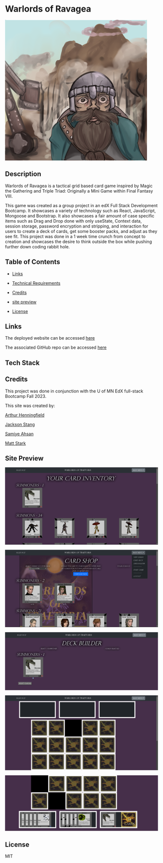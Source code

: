 # Warlords of Ravagea

![Dwarvespack](./client/public/img/dwarfpackart.png)

## Description

Warlords of Ravagea is a tactical grid based card game inspired by Magic the Gathering and Triple Triad: Originally a Mini Game within Final Fantasy VIII.

This game was created as a group project in an edX Full Stack Development Bootcamp. It showcases a variety of technology such as React, JavaScript, Mongoose and Bootstrap. It also showcases a fair amount of case specific items such as Drag and Drop done with only useState, Context data, session storage, password encryption and stripping, and interaction for users to create a deck of cards, get some booster packs, and adjust as they see fit. This project was done in a 1 week time crunch from concept to creation and showcases the desire to think outside the box while pushing further down coding rabbit hole.


## Table of Contents

- [Links](#links)
- [Technical Requirements](#technicalrequirements)
- [Credits](#credits)
- [site preview](#sitepreview)
- [License](#license)

  


  <a id="links"></a>

## Links
The deployed website can be accessed [here](https://warlordsoftraetoria-a6c327028c9d.herokuapp.com/)

The associated GitHub repo can be accessed [here](https://github.com/kylatae/tcg)

  <a id="technicalrequirements"></a>

## Tech Stack



  <a id="credits"></a>

## Credits
This project was done in conjunction with the U of MN EdX full-stack Bootcamp Fall 2023.

This site was created by:

[Arthur Henningfield](https://github.com/kylatae)

[Jackson Stang](https://github.com/JStang98)

[Samiye Ahsan](https://github.com/samiyeahsan)

[Matt Stark](https://github.com/Matt0Stark)



  <a id="sitepreview"></a>

## Site Preview

![viewcards](./client/public/img/warlordsscreenshot1.png)

![cardshop](./client/public/img/warlordsscreenshot2.png)

![deckbuilder](./client/public/img/warlordsscreenshot3.png)

![board1](./client/public/img/warlordboard1.png)

![board2](./client/public/img/warlordboard2.png)


  <a id="license"></a>

## License
MIT 